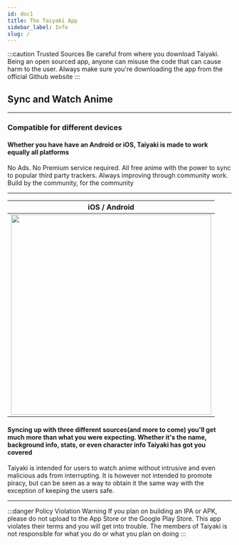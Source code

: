 ```yaml
---
id: doc1
title: The Taiyaki App
sidebar_label: Info
slug: /
---
```


:::caution Trusted Sources
Be careful from where you download Taiyaki. Being an open sourced app, anyone can misuse the code that can cause harm to the user. Always make sure you're downloading the app from the official Github website
:::

## Sync and Watch Anime

---

### Compatible for different devices

#### Whether you have have an Android or iOS, Taiyaki is made to work equally all platforms

No Ads. No Premium service required. All free anime with the power to sync to popular third party trackers. Always improving through community work. Build by the community, for the community

---

| iOS / Android                                                |
| ------------------------------------------------------------ |
| <img src="../static/img/screens/detail1.png" width="450vh"/> |

#### Syncing up with three different sources(and more to come) you'll get much more than what you were expecting. Whether it's the name, background info, stats, or even character info Taiyaki has got you covered

Taiyaki is intended for users to watch anime without intrusive and even malicious ads from interrupting. It is however not intended to promote piracy, but can be seen as a way to obtain it the same way with the exception of keeping the users safe.

---

:::danger Policy Violation Warning
If you plan on building an IPA or APK, please do not upload to the App Store or the Google Play Store. This app violates their terms and you will get into trouble. The members of Taiyaki is not responsible for what you do or what you plan on doing
:::
